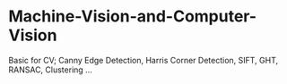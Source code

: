 # Machine-Vision-and-Computer-Vision
Basic for CV; Canny Edge Detection, Harris Corner Detection, SIFT, GHT, RANSAC, Clustering ...
